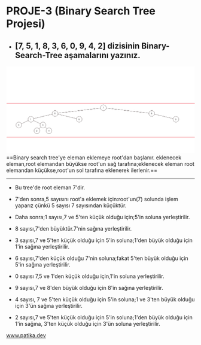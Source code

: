 # PROJE-3 (Binary Search Tree Projesi) 
- ## [7, 5, 1, 8, 3, 6, 0, 9, 4, 2] dizisinin Binary-Search-Tree aşamalarını yazınız.
![Binary Search Tree](bstree.png)
 ==Binary search tree'ye eleman eklemeye root'dan başlanır. eklenecek eleman,root elemandan büyükse root'un sağ tarafına;eklenecek eleman root elemandan küçükse,root'un sol tarafına eklenerek ilerlenir.== 

---

- Bu tree'de root eleman 7'dir.

- 7'den sonra,5 sayısını root'a eklemek için:root'un(7) solunda işlem yaparız çünkü 5 sayısı 7 sayısından küçüktür.

- Daha sonra;1 sayısı,7 ve 5'ten küçük olduğu için;5'in soluna yerleştirilir.

- 8 sayısı,7'den büyüktür.7'nin sağına yerleştirilir.

- 3 sayısı,7 ve 5'ten küçük olduğu için 5'in soluna;1'den büyük olduğu için 1'in sağına yerleştirilir.

- 6 sayısı,7'den küçük olduğu 7'nin soluna;fakat 5'ten büyük olduğu için 5'in sağına yerleştirilir.

- 0 sayısı 7,5 ve 1'den küçük olduğu için,1'in soluna yerleştirilir.

- 9 sayısı,7 ve 8'den büyük olduğu için 8'in sağına yerleştirilir.

- 4 sayısı, 7 ve 5'ten küçük olduğu için 5'in soluna;1 ve 3'ten büyük olduğu için 3'ün sağına yerleştirilir.

- 2 sayısı,7 ve 5'ten küçük olduğu için 5'in soluna;1'den büyük olduğu için 1'in sağına, 3'ten küçük olduğu için 3'ün soluna yerleştirilir.

 www.patika.dev